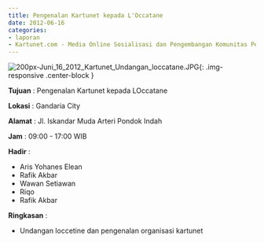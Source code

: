 ```yaml
---
title: Pengenalan Kartunet kepada L'Occatane
date: 2012-06-16
categories:
- laporan
- Kartunet.com - Media Online Sosialisasi dan Pengembangan Komunitas Pemuda dengan Disabilitas
---
```

![200px-Juni_16_2012_Kartunet_Undangan_loccatane.JPG](/uploads/200px-Juni_16_2012_Kartunet_Undangan_loccatane.JPG){: .img-responsive .center-block }

**Tujuan** : Pengenalan Kartunet kepada LOccatane

**Lokasi** : Gandaria City

**Alamat** : Jl. Iskandar Muda Arteri Pondok Indah

**Jam** : 09:00 - 17:00 WIB

**Hadir** : 
* Aris Yohanes Elean
* Rafik Akbar
* Wawan Setiawan
* Riqo
* Rafik Akbar

**Ringkasan** : 
* Undangan loccetine dan pengenalan organisasi kartunet

